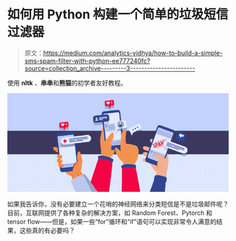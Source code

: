 # 如何用 Python 构建一个简单的垃圾短信过滤器

> 原文：<https://medium.com/analytics-vidhya/how-to-build-a-simple-sms-spam-filter-with-python-ee777240fc?source=collection_archive---------3----------------------->

使用 **nltk** 、**串串**和**熊猫**的初学者友好教程。

![](img/ad94f2c477e14ab3d8806bf5671dc805.png)

如果我告诉你，没有必要建立一个花哨的神经网络来分类短信是不是垃圾邮件呢？
目前，互联网提供了各种复杂的解决方案，如 Random Forest、Pytorch 和 tensor flow——但是，如果一些“for”循环和“if”语句可以实现非常令人满意的结果，这些真的有必要吗？